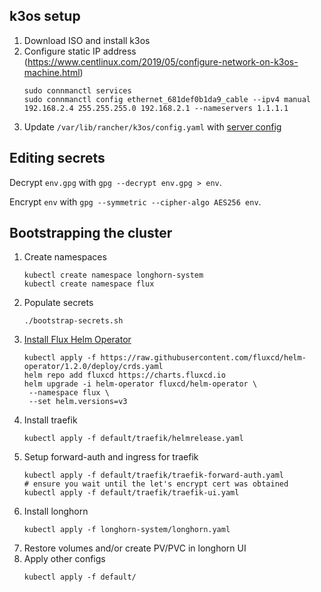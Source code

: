 ## k3os setup
1. Download ISO and install k3os
1. Configure static IP address (https://www.centlinux.com/2019/05/configure-network-on-k3os-machine.html)
    ```
    sudo connmanctl services
    sudo connmanctl config ethernet_681def0b1da9_cable --ipv4 manual 192.168.2.4 255.255.255.0 192.168.2.1 --nameservers 1.1.1.1
    ```
1. Update `/var/lib/rancher/k3os/config.yaml` with [server config](k3os/config.yaml)

## Editing secrets
Decrypt `env.gpg` with `gpg --decrypt env.gpg > env`.

Encrypt `env` with `gpg --symmetric --cipher-algo AES256 env`.

## Bootstrapping the cluster
1. Create namespaces
   ```
   kubectl create namespace longhorn-system
   kubectl create namespace flux
   ```
1. Populate secrets
   ```
   ./bootstrap-secrets.sh
   ```
1. [Install Flux Helm Operator](https://docs.fluxcd.io/projects/helm-operator/en/stable/get-started/quickstart/#install-the-helm-operator)
   ```
   kubectl apply -f https://raw.githubusercontent.com/fluxcd/helm-operator/1.2.0/deploy/crds.yaml
   helm repo add fluxcd https://charts.fluxcd.io
   helm upgrade -i helm-operator fluxcd/helm-operator \
    --namespace flux \
    --set helm.versions=v3
   ```
1. Install traefik
   ```
   kubectl apply -f default/traefik/helmrelease.yaml
   ```
1. Setup forward-auth and ingress for traefik
   ```
   kubectl apply -f default/traefik/traefik-forward-auth.yaml
   # ensure you wait until the let's encrypt cert was obtained
   kubectl apply -f default/traefik/traefik-ui.yaml
   ```
1. Install longhorn
   ```
   kubectl apply -f longhorn-system/longhorn.yaml
   ```
1. Restore volumes and/or create PV/PVC in longhorn UI
1. Apply other configs
   ```
   kubectl apply -f default/
   ```
